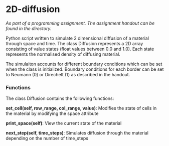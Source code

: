 # 2D-diffusion

*As part of a programming assignment. The assignment handout can be found in the directory.*

Python script written to simulate 2 dimensional diffusion of a material through space and time. The class Diffusion represents a 2D array consisting of value states (float values between 0.0 and 1.0). Each state represents the normalised density of diffusing material.

The simulaiton accounts for different boundary conditions which can be set when the class is initialized. Boundary conditions for each border can be set to Neumann (0) or Direchelt (1) as described in the handout.

### Functions
The class Diffusion contains the following functions:

**set_cell(self, row_range, col_range, value)**: Modifies the state of cells in the material by modifying the space attribute

**print_space(self)**: View the current state of the material

**next_step(self, time_steps)**: Simulates diffusion through the material depending on the number of time_steps
